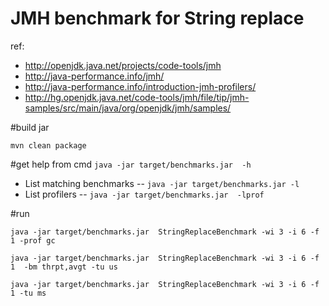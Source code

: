 JMH benchmark for String replace
================================================
ref: 
* http://openjdk.java.net/projects/code-tools/jmh
* http://java-performance.info/jmh/
* http://java-performance.info/introduction-jmh-profilers/
* http://hg.openjdk.java.net/code-tools/jmh/file/tip/jmh-samples/src/main/java/org/openjdk/jmh/samples/

#build jar
```
mvn clean package
```

#get help from cmd `java -jar target/benchmarks.jar  -h`
* List matching benchmarks -- `java -jar target/benchmarks.jar -l `
* List profilers -- `java -jar target/benchmarks.jar  -lprof `

#run
```
java -jar target/benchmarks.jar  StringReplaceBenchmark -wi 3 -i 6 -f 1 -prof gc

java -jar target/benchmarks.jar  StringReplaceBenchmark -wi 3 -i 6 -f 1  -bm thrpt,avgt -tu us

java -jar target/benchmarks.jar  StringReplaceBenchmark -wi 3 -i 6 -f 1 -tu ms
```
